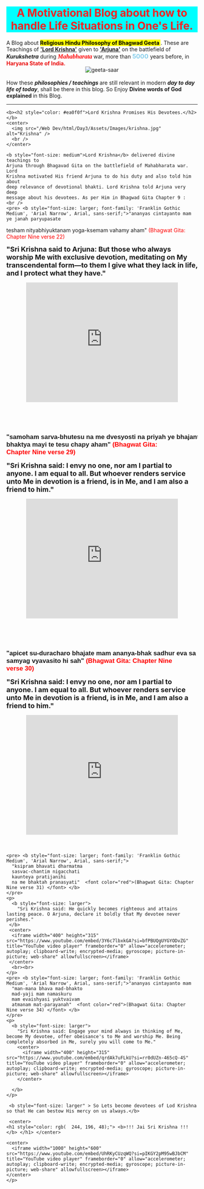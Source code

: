 <!DOCTYPE html>
<html lang="en">
  <head>
    <meta charset="UTF-8" />
    <meta name="viewport" content="width=device-width, initial-scale=1.0" />
    <title>Bhagwad Gita</title>
    <style>
      b:hover{
        background-color: rgb(235, 235, 21);
      }
    </style>
  </head>
  <body>
    <center>
      <h1 style="color: hsl(0, 92%, 55%); background-color: aqua">
        <b
          >A Motivational Blog about how to handle Life Situations in One's
          Life.</b
        >
      </h1>
    </center>
    A Blog about
    <b><mark> Religious Hindu Philosophy of Bhagwad Geeta </mark></b>. These are
    Teachings of <b><u>'Lord Krishna'</u></b> given to <b><u>'Arjuna'</u></b> on
    the battlefield of <i><b>Kurukshetra</b> </i> during
    <b
      ><i>
        <font face="Comic sans MS" size="3" ; color="red">Mahabharata</font>
      </i></b
    >
    war, more than <font color="skyblue" ; size="3"> <b>5000</b> </font>years
    before, in <b style="color: #ea0f0f"> Haryana State of India.</b>
    <br />
    <center>
      <img
        src="//C:/Users/Admin/Pictures/IMG_20230913_083317 (2).jpg"
        alt="geeta-saar"
      />
      <br />
    </center>
    <br />
    How these <b><i>philosophies / teachings </i></b>are still relevant in
    modern <b><i>day to day life of today</i></b
    >, shall be there in this blog. So Enjoy
    <b>Divine words of God explained </b> in this Blog.
    <hr />

    <b><h2 style="color: #ea0f0f">Lord Krishna Promises His Devotees.</h2></b>
    <center>
      <img src="/Web Dev/html/Day3/Assets/Images/krishna.jpg" alt="Krishna" />
      <br />
    </center>

    <b style="font-size: medium">Lord Krishna</b> delivered divine teachings to
    Arjuna through Bhagavad Gita on the battlefield of Mahabharata war. Lord
    Krishna motivated His friend Arjuna to do his duty and also told him about
    deep relevance of devotional bhakti. Lord Krishna told Arjuna very deep
    message about his devotees. As per Him in Bhagwad Gita Chapter 9 :
    <br />
    <pre> <b style="font-size: larger; font-family: 'Franklin Gothic Medium', 'Arial Narrow', Arial, sans-serif;">"ananyas cintayanto mam
    ye janah paryupasate
   tesham nityabhiyuktanam
   yoga-ksemam vahamy aham" <font color="red">(Bhagwat Gita: Chapter Nine verse 22) </font> </b>
  </pre>
    <br />
    <p>
      <b style="font-size: large"
        >"Sri Krishna said to Arjuna: But those who always worship Me with
        exclusive devotion, meditating on My transcendental form—to them I give
        what they lack in life, and I protect what they have."
      </b> <center>
      <iframe width="400" height="315" src="https://www.youtube.com/embed/s0muXDKJ6hs?si=Xii30P8rrIo4CakU" title="YouTube video player" frameborder="0" allow="accelerometer; autoplay; clipboard-write; encrypted-media; gyroscope; picture-in-picture; web-share" allowfullscreen></iframe>
    </center><br>
    </p>
    <br />
    <pre> <b style="font-size: larger; font-family: 'Franklin Gothic Medium', 'Arial Narrow', Arial, sans-serif;">
            "samoham sarva-bhutesu
            na me dvesyosti na priyah
            ye bhajanti tu mam bhaktya
            mayi te tesu chapy aham"  <font color="red">(Bhagwat Gita: Chapter Nine verse 29) </font> </b>
          </pre>
    <p>
      <b style="font-size: large"
        >"Sri Krishna said: I envy no one, nor am I partial to anyone. I am
        equal to all. But whoever renders service unto Me in devotion is a
        friend, is in Me, and I am also a friend to him."</b
      >
      <center>
        <iframe width="400" height="315" src="https://www.youtube.com/embed/MLCO-8nKgr8?si=n2UIpHhINoQiY9zv" title="YouTube video player" frameborder="0" allow="accelerometer; autoplay; clipboard-write; encrypted-media; gyroscope; picture-in-picture; web-share" allowfullscreen></iframe>
      </center>
      <br>
    </p>
    <br>
    <pre> <b style="font-size: larger; font-family: 'Franklin Gothic Medium', 'Arial Narrow', Arial, sans-serif;">
    "apicet su-duracharo
     bhajate mam ananya-bhak
     sadhur eva sa mantavyah
     samyag vyavasito hi sah"   <font color="red">(Bhagwat Gita: Chapter Nine verse 30) </font> </b>
      </pre>
      <p>
        <b style="font-size: large"
        >"Sri Krishna said: I envy no one, nor am I partial to anyone. I am
        equal to all. But whoever renders service unto Me in devotion is a
        friend, is in Me, and I am also a friend to him." </b>
        <center>
          <iframe width="400" height="315" src="https://www.youtube.com/embed/Yt8_7o646zA?si=PsH-ticFDzOx19Es" title="YouTube video player" frameborder="0" allow="accelerometer; autoplay; clipboard-write; encrypted-media; gyroscope; picture-in-picture; web-share" allowfullscreen></iframe>
        </center>
        <br><br>
    </p>

    <pre> <b style="font-size: larger; font-family: 'Franklin Gothic Medium', 'Arial Narrow', Arial, sans-serif;">
      "ksipram bhavati dharmatma
      sasvac-chantim nigacchati
      kaunteya pratijanihi
      na me bhaktah pranasyati"  <font color="red">(Bhagwat Gita: Chapter Nine verse 31) </font> </b>
    </pre>
    <p>
      <b style="font-size: larger">
        "Sri Krishna said: He quickly becomes righteous and attains lasting peace. O Arjuna, declare it boldly that My devotee never perishes." 
     </b>
     <center>
      <iframe width="400" height="315" src="https://www.youtube.com/embed/3Y6c7lbxkGA?si=bfPBUQgUYGYODvZG" title="YouTube video player" frameborder="0" allow="accelerometer; autoplay; clipboard-write; encrypted-media; gyroscope; picture-in-picture; web-share" allowfullscreen></iframe>
     </center>
      <br><br>
    </p>
    <pre> <b style="font-size: larger; font-family: 'Franklin Gothic Medium', 'Arial Narrow', Arial, sans-serif;">"ananyas cintayanto mam
      "man-mana bhava mad-bhakto
      mad-yaji mam namaskuru
      mam evaishyasi yuktvaivam
      atmanam mat-parayanah"  <font color="red">(Bhagwat Gita: Chapter Nine verse 34) </font> </b>
    </pre>
    <p>
      <b style="font-size: larger">
        "Sri Krishna said: Engage your mind always in thinking of Me, become My devotee, offer obeisance's to Me and worship Me. Being completely absorbed in Me, surely you will come to Me."
        <center>
          <iframe width="400" height="315" src="https://www.youtube.com/embed/qrdAk7uFLkU?si=rr0dUZn-465cQ-4S" title="YouTube video player" frameborder="0" allow="accelerometer; autoplay; clipboard-write; encrypted-media; gyroscope; picture-in-picture; web-share" allowfullscreen></iframe>
        </center>

      </b>
    </p>

     <b style="font-size: larger" > So Lets become devotees of Lod Krishna so that He can bestow His mercy on us always.</b>
      
     <center>
    <h1 style="color: rgb(	244, 196, 48);"> <b>!!! Jai Sri Krishna !!!</b> </h1> </center>

    <center>
      <iframe width="1000" height="600" src="https://www.youtube.com/embed/UhRKyCUzqWQ?si=pIKGY2pM95wBJbCM" title="YouTube video player" frameborder="0" allow="accelerometer; autoplay; clipboard-write; encrypted-media; gyroscope; picture-in-picture; web-share" allowfullscreen></iframe>
    </center>
    </p>

  
    
    
</html>
